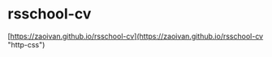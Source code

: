 # rsschool-cv

[https://zaoivan.github.io/rsschool-cv](https://zaoivan.github.io/rsschool-cv "http-css")
